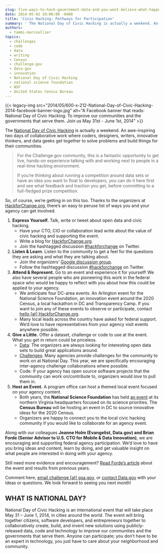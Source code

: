 ```yaml
---
slug: five-ways-to-hack-government-data-and-you-wont-believe-what-happens
date: 2014-05-02 10:00:00 -0400
title: 'Civic Hacking: Pathways for Participation'
summary: ' The National Day of Civic Hacking is actually a weekend. An awe-inspiring two days of collaborative work where coders, designers, writers, innovative thinkers,'
authors:
  - tammi-marcoullier
topics:
  - challenges
  - code
  - data
  - writing
  - Census
  - challenge-gov
  - data-gov
  - innovation
  - National Day of Civic Hacking
  - national science foundation
  - NSF
  - United States Census Bureau
---
```


{{< legacy-img src="2014/05/600-x-212-National-Day-of-Civic-Hacking-2014-facebook-banner-logo.jpg" alt="A Facebook banner that reads: National Day of Civic Hacking: To improve our communities and the governments that serve them. Join us May 31st - June 1st, 2014" >}}

The [National Day of Civic Hacking](http://www.hackforchange.org/) is actually a weekend. An awe-inspiring two days of collaborative work where coders, designers, writers, innovative thinkers, and data geeks get together to solve problems and build things for their communities.

> For the Challenge.gov community, this is a fantastic opportunity to get live, hands-on experience talking with and working next to people in a real-time hacking environment.
> 
> If you&#8217;re thinking about running a competition around data sets or have an idea you want to float to developers, you can do it here first and see what feedback and traction you get, before committing to a full-fledged prize competition.

So, of course, we&#8217;re getting in on this too. Thanks to the organizers at [HackforChange.org](http://www.hackforchange.org/ "Hack for Change"), there&#8217;s an easy to peruse list of ways you and your agency can get involved.

  1. **Express Yourself.** Talk, write or tweet about open data and civic hacking. 
      * Have your CTO, CIO or collaboration lead write about the value of civic hacking and supporting the event.
      * Write a blog for [HackforChange.org](http://www.hackforchange.org/).
      * Join the hashtagged discussion [#hackforchange](https://twitter.com/search?q=%23hackforchange&src=typd&f=realtime) on Twitter.
  2. **Listen & Learn**. Listen to the community to get a feel for the questions they are asking and what they are talking about. 
      * Join the organizers&#8217; [Google discussion group](https://groups.google.com/forum/#!forum/ndoch-organizers).
      * Follow the hashtagged discussion [#hackforchange](https://twitter.com/search?q=%23hackforchange&src=typd&f=realtime) on Twitter.
  3. **Attend & Represent.** Go to an event and experience it for yourself! We also have several people who are pioneering this work in the federal space who would be happy to reflect with you about how this could be applied to your agency. 
      * We anticipate four DC-area events: An Arlington event for the National Science Foundation, an innovation event around the 2020 Census, a local hackathon in DC and Transparency Camp. If you want to join any of these events to observe or participate, contact [hello [at] HackforChange.org](mailto:hello@hackforchange.org).
      * Many local leads across the country have asked for federal support. We’d love to have representatives from your agency visit events anywhere possible.
  4. **Give a Little.** Offer a dataset, challenge or code to use at the event. What you get in return could be priceless. 
      * [Data](http://www.hackforchange.org/submit-challenges-and-datasets/): The organizers are always looking for interesting open data sets to build great applications around.
      * [Challenges](http://www.hackforchange.org/submit-challenges-and-datasets/): Many agencies provide challenges for the community to work on at National Day. This year, we are specifically encouraging inter-agency challenge collaborations where possible.
      * Code: If your agency has open source software projects that the community can work on/contribute to, organizers would _love_ to pull them in.
  5. **Host an Event.** A program office can host a themed local event focused on your agency content. 
      * Both years, the **National Science Foundation** has held [an event](http://www.eventbrite.com/e/northern-virginia-national-day-of-civic-hacking-national-science-foundation-2-day-event-tickets-6577193563) at its northern Virginia headquarters focused on its science priorities. The **Census Bureau** will be hosting an event in DC to source innovative ideas for the 2020 Census.
      * Organizers are happy to connect you to the local civic hacking community if you would like to collaborate for an agency event.

Along with our colleagues **Jeanne Holm (Evangelist, Data.gov) and Brian Forde (Senior Advisor to U.S. CTO for Mobile & Data Innovation)**, we are encouraging and supporting federal agency participation. We&#8217;d love to have you bring ideas and content, learn by doing, and get valuable insight on what people are interested in doing with your agency.

Still need more evidence and encouragement? [Read Forde&#8217;s article](http://www.whitehouse.gov/blog/2014/04/17/celebrating-second-annual-national-day-civic-hacking "white house blog civic hack day") about the event and results from previous years.

Comment here, [email challenge [at] gsa.gov](mailto:challenge@gsa.gov), or [contact Data.gov](http://www.data.gov/contact "contact data dot gov") with your ideas or questions. We look forward to seeing you next month!

## WHAT IS NATIONAL DAY?

National Day of Civic Hacking is an international event that will take place May 31 &#8211; June 1, 2014, in cities around the world. The event will bring together citizens, software developers, and entrepreneurs together to collaboratively create, build, and invent new solutions using publicly-released data, code and technology to improve our communities and the governments that serve them. Anyone can participate; you don&#8217;t have to be an expert in technology, you just have to care about your neighborhood and community.
